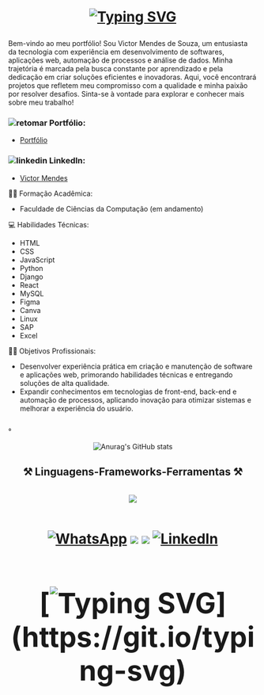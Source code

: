 <h1 align="center">
  
[![Typing SVG](https://readme-typing-svg.herokuapp.com?font=Fira+Code&pause=1000&color=7638F7&random=false&width=435&lines=Ol%C3%A1%2C+tudo+bem%3F)](https://git.io/typing-svg) 
</h1>

Bem-vindo ao meu portfólio! Sou Victor Mendes de Souza, um entusiasta da tecnologia com experiência em desenvolvimento de softwares, aplicações web, automação de processos e análise de dados. Minha trajetória é marcada pela busca constante por aprendizado e pela dedicação em criar soluções eficientes e inovadoras. Aqui, você encontrará projetos que refletem meu compromisso com a qualidade e minha paixão por resolver desafios. Sinta-se à vontade para explorar e conhecer mais sobre meu trabalho!

### ![retomar](https://github.com/user-attachments/assets/da6450dd-bc45-420f-9b01-f311f49231c9) Portfólio:
*  [Portfólio](https://victor-mendes.netlify.app)
  
###  ![linkedin](https://github.com/user-attachments/assets/ba6279a0-e80b-4766-a5e8-719013c9574c) LinkedIn:
*  [Victor Mendes](https://www.linkedin.com/in/victor-mendes-de-souza-728270234/)

👨‍🎓 Formação Acadêmica:

- Faculdade de Ciências da Computação (em andamento)

💻 Habilidades Técnicas:

- HTML
- CSS
- JavaScript
- Python
- Django
- React
- MySQL
- Figma
- Canva
- Linux
- SAP
- Excel

🧑‍💻 Objetivos Profissionais:

- Desenvolver experiência prática em criação e manutenção de software e aplicações web, primorando habilidades técnicas e entregando soluções de alta qualidade.
- Expandir conhecimentos em tecnologias de front-end, back-end e automação de processos, aplicando inovação para otimizar sistemas e melhorar a experiência do usuário.
##
  ° <div align="center" >
      ![Anurag's GitHub stats](https://github-readme-stats.vercel.app/api?username=VictorrMendes&theme=aura&show_icons=true)
    </div>  
  
  ##
  <h2 align="center" >⚒️ Linguagens-Frameworks-Ferramentas ⚒️</h2>
<br>
<div align="center" >
  <img src="https://skillicons.dev/icons?i=javascript,react,html,css,vscode,github,figma,git" />
</div>

   <br/>
   
 <h1 align="Center">
<div> 
  
  [![WhatsApp](https://img.shields.io/badge/WhatsApp-25D366?style=for-the-badge&logo=whatsapp&logoColor=white)](https://api.whatsapp.com/send?phone=5531998186472)
  <a href="https://instagram.com/victor_mendes_of" target="_blank"><img src="https://img.shields.io/badge/-Instagram-%23E4405F?style=for-the-badge&logo=instagram&logoColor=white" target="_blank"></a>
  <a href = "mailto:victo.mendes.souza@gmail.com"><img src="https://img.shields.io/badge/-Gmail-%23333?style=for-the-badge&logo=gmail&logoColor=white" target="_blank"></a>
[![LinkedIn](https://img.shields.io/badge/LinkedIn-0077B5?style=for-the-badge&logo=linkedin&logoColor=white)](https://www.linkedin.com/in/victor-mendes-de-souza-728270234/)

  </div>
  


<div>

<h1 align="Center">
  
  [![Typing SVG](https://readme-typing-svg.herokuapp.com?font=Fira+Code&pause=1000&color=7638F7&random=false&width=435&lines=Obrigado+pela+aten%C3%A7%C3%A3o+!)](https://git.io/typing-svg)

 </div>
